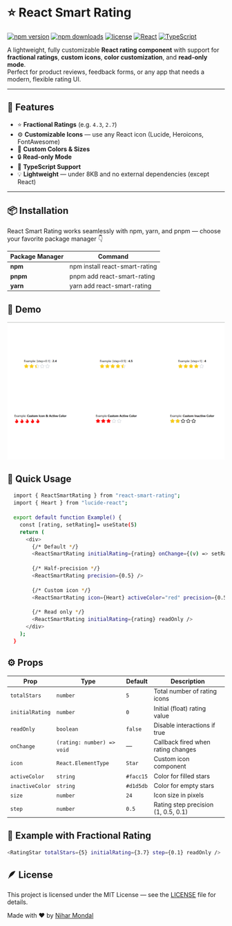 # ⭐️ React Smart Rating

[![npm version](https://img.shields.io/npm/v/react-smart-rating.svg?color=blue)](https://www.npmjs.com/package/react-smart-rating)
[![npm downloads](https://img.shields.io/npm/dw/react-smart-rating.svg?color=brightgreen)](https://www.npmjs.com/package/react-smart-rating)
[![license](https://img.shields.io/npm/l/react-smart-rating.svg?color=yellow)](./LICENSE)
[![React](https://img.shields.io/badge/react-18%2B-blue.svg)](https://react.dev/)
[![TypeScript](https://img.shields.io/badge/built%20with-Typescript-3178C6.svg)](https://www.typescriptlang.org/)

A lightweight, fully customizable **React rating component** with support for **fractional ratings**, **custom icons**, **color customization**, and **read-only mode**.  
Perfect for product reviews, feedback forms, or any app that needs a modern, flexible rating UI.

---

## 🚀 Features

-   ⭐ **Fractional Ratings** (e.g. `4.3`, `2.7`)
-   ⚙️ **Customizable Icons** — use any React icon (Lucide, Heroicons, FontAwesome)
-   🎨 **Custom Colors & Sizes**
-   🔒 **Read-only Mode**
-   🧩 **TypeScript Support**
-   💡 **Lightweight** — under 8KB and no external dependencies (except React)

---

## 📦 Installation

React Smart Rating works seamlessly with npm, yarn, and pnpm — choose your favorite package manager 👇

| Package Manager | Command                        |
| --------------- | ------------------------------ |
| **npm**         | npm install react-smart-rating |
| **pnpm**        | pnpm add react-smart-rating    |
| **yarn**        | yarn add react-smart-rating    |

## 📸 Demo

![preview](public/preview.png)

## 🧠 Quick Usage

```bash
  import { ReactSmartRating } from "react-smart-rating";
  import { Heart } from "lucide-react";

  export default function Example() {
    const [rating, setRating]= useState(5)
    return (
      <div>
        {/* Default */}
        <ReactSmartRating initialRating={rating} onChange={(v) => setRating(v)} />

        {/* Half-precision */}
        <ReactSmartRating precision={0.5} />

        {/* Custom icon */}
        <ReactSmartRating icon={Heart} activeColor="red" precision={0.5} />

        {/* Read only */}
        <ReactSmartRating initialRating={rating} readOnly />
      </div>
    );
  }
```

## ⚙️ Props

| Prop            | Type                       | Default   | Description                         |
| --------------- | -------------------------- | --------- | ----------------------------------- |
| `totalStars`    | `number`                   | `5`       | Total number of rating icons        |
| `initialRating` | `number`                   | `0`       | Initial (float) rating value        |
| `readOnly`      | `boolean`                  | `false`   | Disable interactions if true        |
| `onChange`      | `(rating: number) => void` | —         | Callback fired when rating changes  |
| `icon`          | `React.ElementType`        | `Star`    | Custom icon component               |
| `activeColor`   | `string`                   | `#facc15` | Color for filled stars              |
| `inactiveColor` | `string`                   | `#d1d5db` | Color for empty stars               |
| `size`          | `number`                   | `24`      | Icon size in pixels                 |
| `step`          | `number`                   | `0.5`     | Rating step precision (1, 0.5, 0.1) |

## 🧩 Example with Fractional Rating

```bash
<RatingStar totalStars={5} initialRating={3.7} step={0.1} readOnly />
```

## 🪶 License

This project is licensed under the MIT License — see the [LICENSE](https://github.com/NiharMondal/react-smart-rating/tree/main?tab=MIT-1-ov-file) file for details.

Made with ❤️ by [Nihar Mondal](https://www.github.com/NiharMondal)

